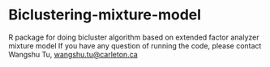 # Biclustering-mixture-model
R package for doing bicluster algorithm based on extended factor analyzer mixture model
If you have any question of running the code, please contact Wangshu Tu, wangshu.tu@carleton.ca
